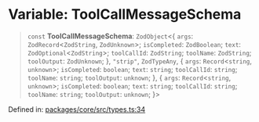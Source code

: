 # Variable: ToolCallMessageSchema

> `const` **ToolCallMessageSchema**: `ZodObject`\<\{ `args`: `ZodRecord`\<`ZodString`, `ZodUnknown`\>; `isCompleted`: `ZodBoolean`; `text`: `ZodOptional`\<`ZodString`\>; `toolCallId`: `ZodString`; `toolName`: `ZodString`; `toolOutput`: `ZodUnknown`; \}, `"strip"`, `ZodTypeAny`, \{ `args`: `Record`\<`string`, `unknown`\>; `isCompleted`: `boolean`; `text`: `string`; `toolCallId`: `string`; `toolName`: `string`; `toolOutput`: `unknown`; \}, \{ `args`: `Record`\<`string`, `unknown`\>; `isCompleted`: `boolean`; `text`: `string`; `toolCallId`: `string`; `toolName`: `string`; `toolOutput`: `unknown`; \}\>

Defined in: [packages/core/src/types.ts:34](https://github.com/GeoDaCenter/openassistant/blob/0a6a7e7306d75a25dc968b3117f04cb7bd613bec/packages/core/src/types.ts#L34)
